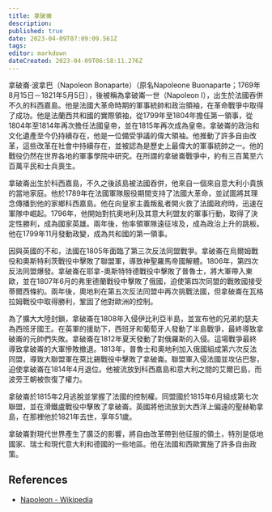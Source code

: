 ```yaml
---
title: 拿破崙
description: 
published: true
date: 2023-04-09T07:09:09.561Z
tags: 
editor: markdown
dateCreated: 2023-04-09T06:58:11.276Z
---
```


拿破崙·波拿巴（Napoleon Bonaparte）（原名Napoleone Buonaparte；1769年8月15日－1821年5月5日），後被稱為拿破崙一世（Napoleon I），出生於法國吞併不久的科西嘉島。他是法國大革命時期的軍事統帥和政治領袖，在革命戰爭中取得了成功。他是法蘭西共和國的實際領袖，從1799年至1804年擔任第一領事，從1804年至1814年再次擔任法國皇帝，並在1815年再次成為皇帝。拿破崙的政治和文化遺產至今仍持續存在，他是一位備受爭議的偉大領袖。他推動了許多自由改革，這些改革在社會中持續存在，並被認為是歷史上最偉大的軍事統帥之一。他的戰役仍然在世界各地的軍事學院中研究。在所謂的拿破崙戰爭中，約有三百萬至六百萬平民和士兵喪生。

拿破崙出生於科西嘉島，不久之後該島被法國吞併，他來自一個來自意大利小貴族的當地家庭。他於1789年在法國軍隊服役期間支持了法國大革命，並試圖將其理念傳播到他的家鄉科西嘉島。他在向皇家主義叛亂者開火救了法國政府時，迅速在軍隊中崛起。1796年，他開始對抗奧地利及其意大利盟友的軍事行動，取得了決定性勝利，成為國家英雄。兩年後，他率領軍隊遠征埃及，成為政治上升的跳板。他在1799年11月發動政變，成為共和國的第一領事。

因與英國的不和，法國在1805年面臨了第三次反法同盟戰爭。拿破崙在烏爾姆戰役和奧斯特利茨戰役中擊敗了聯盟軍，導致神聖羅馬帝國解體。1806年，第四次反法同盟爆發。拿破崙在耶拿-奧斯特特德戰役中擊敗了普魯士，將大軍帶入東歐，並在1807年6月的弗里德蘭戰役中擊敗了俄國，迫使第四次同盟的戰敗國接受蒂爾西條約。兩年後，奧地利在第五次反法同盟中再次挑戰法國，但拿破崙在瓦格拉姆戰役中取得勝利，鞏固了他對歐洲的控制。

為了擴大大陸封鎖，拿破崙在1808年入侵伊比利亞半島，並宣布他的兄弟約瑟夫為西班牙國王。在英軍的援助下，西班牙和葡萄牙人發動了半島戰爭，最終導致拿破崙的元帥們失敗。拿破崙在1812年夏天發動了對俄羅斯的入侵。這場戰爭最終導致拿破崙的大軍慘敗撤退。1813年，普魯士和奧地利加入俄國組成第六次反法同盟，導致大聯盟軍在萊比錫戰役中擊敗了拿破崙。聯盟軍入侵法國並攻佔巴黎，迫使拿破崙在1814年4月退位。他被流放到科西嘉島和意大利之間的艾爾巴島，而波旁王朝被恢復了權力。

拿破崙於1815年2月逃脫並掌握了法國的控制權。同盟國於1815年6月組成第七次聯盟，並在滑鐵盧戰役中擊敗了拿破崙。英國將他流放到大西洋上偏遠的聖赫勒拿島，在那裡他於1821年去世，享年51歲。

拿破崙對現代世界產生了廣泛的影響，將自由改革帶到他征服的領土，特別是低地國家、瑞士和現代意大利和德國的一些地區。他在法國和西歐實施了許多自由政策。

## References

- [Napoleon - Wikipedia](https://en.wikipedia.org/wiki/Napoleon)